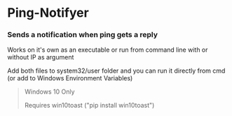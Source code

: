 # Ping-Notifyer
### Sends a notification when ping gets a reply

Works on it's own as an executable or run from command line with or without IP as argument

Add both files to system32/user folder and you can run it directly from cmd (or add to Windows Environment Variables)

> Windows 10 Only
> 
> Requires win10toast ("pip install win10toast")
